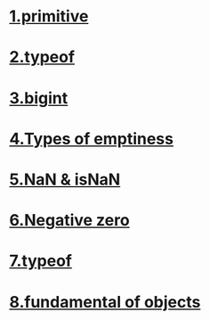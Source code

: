 # [1.primitive](./markdown/1.types/1.primitve%20types/1.markdown.md)
# [2.typeof](./markdown/1.types/2.typeof/typeOf.md)
# [3.bigint](./markdown/1.types/3.bigint/bigint.md)
# [4.Types of emptiness](./markdown/1.types/4.kinds%20of%20emptiness/emptiness.md)
# [5.NaN & isNaN](./markdown/1.types/5.NaN/Nan.md)
# [6.Negative zero](./markdown/1.types/6.negative%20zero/zero.md)
# [7.typeof](./markdown/1.types/7.typeof/typeof.md)
# [8.fundamental of objects](./markdown/1.types/8.fundamental%20objects/obj.md)